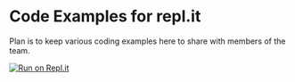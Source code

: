 # Code Examples for repl.it

Plan is to keep various coding examples here to share with members of the team.

[![Run on Repl.it](https://repl.it/badge/github/jul-carras/repl_ex)](https://repl.it/github/jul-carras/repl_ex)